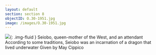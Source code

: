 ```yaml
---
layout: default
section: section 8
objectID: O.30-1951.jpg
image: /images/O.30-1951.jpg
---
```

![]({{site.baseurl}}/images/O.30-1951.jpg){: .img-fluid }
Seiobo, queen-mother of the West, and an attendant
According to some traditions, Seiobo was an incarnation of a dragon that lived underwater
Given by May Cippico

